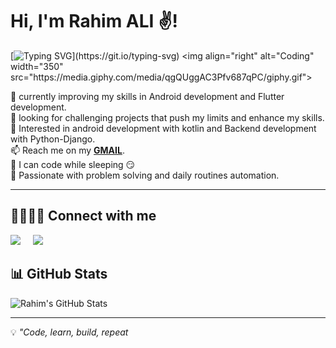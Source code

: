 # Hi, I'm Rahim ALI ✌️!

[![Typing SVG](https://readme-typing-svg.demolab.com?font=Fira+Code&pause=1000&color=blue&width=435&lines=Welcome+on+my+github+!;Android+Developper,;Flutter+Developper,;Backend+Developper+with+Django.)](https://git.io/typing-svg)
<img align="right" alt="Coding" width="350" src="https://media.giphy.com/media/qgQUggAC3Pfv687qPC/giphy.gif">

🌱 currently improving my skills in Android development and Flutter development. <br>
👯 looking for challenging projects that push my limits and enhance my skills.<br> 
💬 Interested in android  development with kotlin and Backend development with Python-Django.<br>
📫 Reach me on my <span><strong><a href="mailto:rahialighi@gmail.com">GMAIL</a></strong></span>.  <br>
🚀 I can code while sleeping 😏<br> 
👨‍ Passionate with problem solving and daily routines automation. <br> 

<hr/>
<summary><h2>🫱🏼‍🫲🏾 Connect with me</h2></summary>
<p align="left">
  <a href="mailto:rahialighi@gmail.com"><img src="https://img.shields.io/badge/gmail-%23D14836.svg?&style=for-the-badge&logo=gmail&logoColor=white" /></a>&nbsp;&nbsp;&nbsp;&nbsp;
  <a href="http://www.linkedin.com/in/rahim-ali-a6003226b"><img src="https://img.shields.io/badge/linkedin-%230077B5.svg?&style=for-the-badge&logo=linkedin&logoColor=white" /></a>&nbsp;&nbsp;&nbsp;&nbsp;
</p>

## 📊 GitHub Stats  
![Rahim's GitHub Stats](https://github-readme-stats.vercel.app/api?username=Rahim10020&show_icons=true&theme=dark) 

<hr/>

💡 *"Code, learn, build, repeat*
